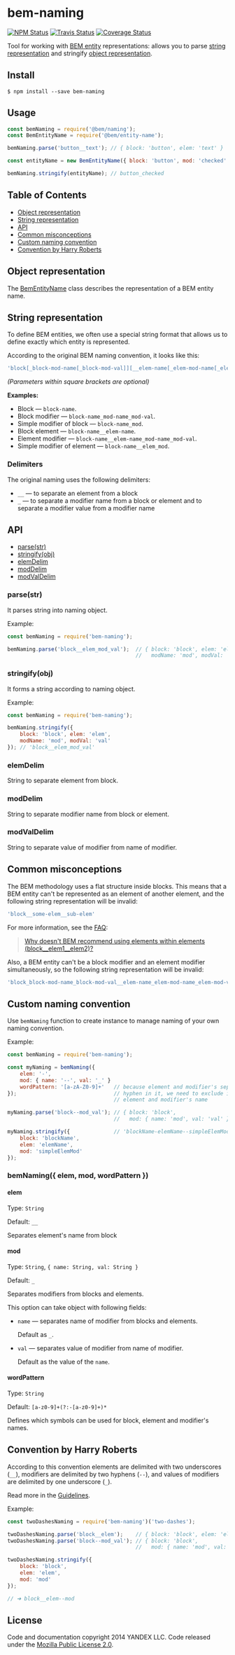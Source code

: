 bem-naming
==========

[![NPM Status][npm-img]][npm]
[![Travis Status][test-img]][travis]
[![Coverage Status][coverage-img]][coveralls]

[npm]:          https://www.npmjs.org/package/bem-naming
[npm-img]:      https://img.shields.io/npm/v/bem-naming.svg

[travis]:       https://travis-ci.org/bem-sdk/bem-naming
[test-img]:     https://img.shields.io/travis/bem-sdk/bem-naming.svg?label=tests

[coveralls]:    https://coveralls.io/r/bem-sdk/bem-naming
[coverage-img]: https://img.shields.io/coveralls/bem-sdk/bem-naming.svg

Tool for working with [BEM entity](https://en.bem.info/methodology/key-concepts/#bem-entity) representations: allows you to parse [string representation](#string-representation) and stringify [object representation](#object-representation).

Install
-------

```
$ npm install --save bem-naming
```

Usage
-----

```js
const bemNaming = require('@bem/naming');
const BemEntityName = require('@bem/entity-name');

bemNaming.parse('button__text'); // { block: 'button', elem: 'text' }

const entityName = new BemEntityName({ block: 'button', mod: 'checked' });

bemNaming.stringify(entityName); // button_checked
```

Table of Contents
-----------------

* [Object representation](#object-representation)
* [String representation](#string-representation)
* [API](#api)
* [Common misconceptions](#common-misconceptions)
* [Custom naming convention](#custom-naming-convention)
* [Convention by Harry Roberts](#convention-by-harry-roberts)

Object representation
---------------------

The [BemEntityName](https://github.com/bem-sdk/bem-entity-name) class describes the representation of a BEM entity name.

String representation
---------------------

To define BEM entities, we often use a special string format that allows us to define exactly which entity is represented.

According to the original BEM naming convention, it looks like this:

```js
'block[_block-mod-name[_block-mod-val]][__elem-name[_elem-mod-name[_elem-mod-val]]]'
```

*(Parameters within square brackets are optional)*

**Examples:**

* Block — `block-name`.
* Block modifier — `block-name_mod-name_mod-val`.
* Simple modifier of block — `block-name_mod`.
* Block element — `block-name__elem-name`.
* Element modifier — `block-name__elem-name_mod-name_mod-val`.
* Simple modifier of element — `block-name__elem_mod`.

### Delimiters

The original naming uses the following delimiters:

* `__` — to separate an element from a block
* `_` — to separate a modifier name from a block or element and to separate a modifier value from a modifier name

API
---

* [parse(str)](#parsestr)
* [stringify(obj)](#stringifyobj)
* [elemDelim](#elemdelim)
* [modDelim](#moddelim)
* [modValDelim](#modvaldelim)

### parse(str)

It parses string into naming object.

Example:

```js
const bemNaming = require('bem-naming');

bemNaming.parse('block__elem_mod_val');  // { block: 'block', elem: 'elem',
                                         //   modName: 'mod', modVal: 'val' }
```

### stringify(obj)

It forms a string according to naming object.

Example:

```js
const bemNaming = require('bem-naming');

bemNaming.stringify({
    block: 'block', elem: 'elem',
    modName: 'mod', modVal: 'val'
}); // 'block__elem_mod_val'
```

### elemDelim

String to separate element from block.

### modDelim

String to separate modifier name from block or element.

### modValDelim

String to separate value of modifier from name of modifier.

Common misconceptions
---------------------

The BEM methodology uses a flat structure inside blocks. This means that a BEM entity can't be represented as an element of another element, and the following string representation will be invalid:

```js
'block__some-elem__sub-elem'
```

For more information, see the [FAQ](https://en.bem.info/methodology/faq/):

> [Why doesn't BEM recommend using elements within elements (block__elem1__elem2)?](https://en.bem.info/methodology/faq/#why-does-bem-not-recommend-using-elements-within-elements-block__elem1__elem2)

Also, a BEM entity can't be a block modifier and an element modifier simultaneously, so the following string representation will be invalid:

```js
'block_block-mod-name_block-mod-val__elem-name_elem-mod-name_elem-mod-val'
```

Custom naming convention
------------------------

Use `bemNaming` function to create instance to manage naming of your own naming convention.

Example:

```js
const bemNaming = require('bem-naming');

const myNaming = bemNaming({
    elem: '-',
    mod: { name: '--', val: '_' }
    wordPattern: '[a-zA-Z0-9]+'   // because element and modifier's separators include
});                               // hyphen in it, we need to exclude it from block,
                                  // element and modifier's name

myNaming.parse('block--mod_val'); // { block: 'block',
                                  //   mod: { name: 'mod', val: 'val' } }

myNaming.stringify({              // 'blockName-elemName--simpleElemMod'
    block: 'blockName',
    elem: 'elemName',
    mod: 'simpleElemMod'
});
```

### bemNaming({ elem, mod, wordPattern })

#### elem

Type: `String`

Default: `__`

Separates element's name from block

#### mod

Type: `String`, `{ name: String, val: String }`

Default: `_`

Separates modifiers from blocks and elements.

This option can take object with following fields:

* `name` — separates name of modifier from blocks and elements.

  Default as `_`.

* `val` — separates value of modifier from name of modifier.

  Default as the value of the `name`.

#### wordPattern

Type: `String`

Default: `[a-z0-9]+(?:-[a-z0-9]+)*`

Defines which symbols can be used for block, element and modifier's names.

Convention by Harry Roberts
---------------------------

According to this convention elements are delimited with two underscores (`__`), modifiers are delimited by two hyphens (`--`), and values of modifiers are delimited by one underscore (`_`).

Read more in the [Guidelines](http://cssguidelin.es/#bem-like-naming).

Example:

```js
const twoDashesNaming = require('bem-naming')('two-dashes');

twoDashesNaming.parse('block__elem');    // { block: 'block', elem: 'elem' }
twoDashesNaming.parse('block--mod_val'); // { block: 'block',
                                         //   mod: { name: 'mod', val: 'val' } }

twoDashesNaming.stringify({
    block: 'block',
    elem: 'elem',
    mod: 'mod'
});

// ➜ block__elem--mod
```

License
-------

Code and documentation copyright 2014 YANDEX LLC. Code released under the [Mozilla Public License 2.0](LICENSE.txt).
